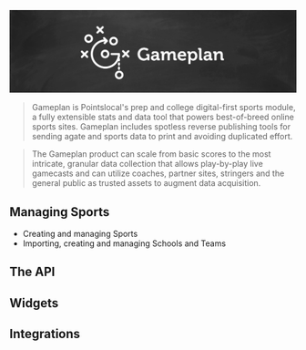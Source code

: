 ![Gameplan](img/gameplan_logo.jpg)

> Gameplan is Pointslocal's prep and college digital-first sports module, a fully extensible stats and data tool that powers best-of-breed online sports sites.  Gameplan includes spotless reverse publishing tools for sending agate and sports data to print and avoiding duplicated effort.

> The Gameplan product can scale from basic scores to the most intricate, granular data collection that allows play-by-play live gamecasts and can utilize coaches, partner sites, stringers and the general public as trusted assets to augment data acquisition.

## Managing Sports
  - Creating and managing Sports
  - Importing, creating and managing Schools and Teams

## The API
## Widgets
## Integrations